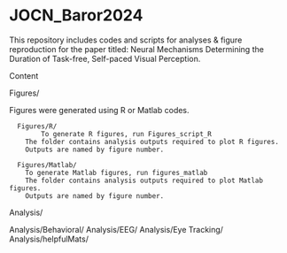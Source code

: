 # JOCN_Baror2024
This repository includes codes and scripts for analyses &amp; figure reproduction for the paper titled: Neural Mechanisms Determining the Duration of Task-free, Self-paced Visual Perception.

Content

  Figures/
  
  Figures were generated using R or Matlab codes.
  
	  Figures/R/
            To generate R figures, run Figures_script_R
	    The folder contains analysis outputs required to plot R figures. 
	    Outputs are named by figure number.

	  Figures/Matlab/
	    To generate Matlab figures, run figures_matlab 
	    The folder contains analysis outputs required to plot Matlab figures. 
	    Outputs are named by figure number.
     
Analysis/

Analysis/Behavioral/
Analysis/EEG/
Analysis/Eye Tracking/
Analysis/helpfulMats/
